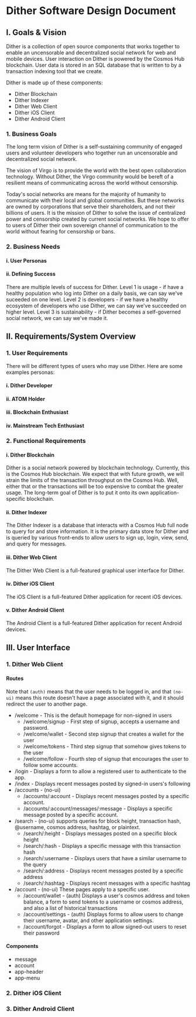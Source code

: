 # Dither Software Design Document

## I. Goals & Vision

Dither is a collection of open source components that works together to enable an uncensorable and decentralized social network for web and mobile devices. User interaction on Dither is powered by the Cosmos Hub blockchain. User data is stored in an SQL database that is written to by a transaction indexing tool that we create.

Dither is made up of these components:

* Dither Blockchain
* Dither Indexer
* Dither Web Client
* Dither iOS Client
* Dither Android Client

### 1. Business Goals

The long term vision of Dither is a self-sustaining community of engaged users and volunteer developers who together run an uncensorable and decentralized social network.

The vision of Virgo is to provide the world with the best open collaboration technology. Without Dither, the Virgo community would be bereft of a resilient means of communicating across the world without censorship.

Today's social networks are means for the majority of humanity to communicate with their local and global communities. But these networks are owned by corporations that serve their shareholders, and not their billions of users. It is the mission of Dither to solve the issue of centralized power and censorship created by current social networks. We hope to offer to users of Dither their own sovereign channel of communication to the world without fearing for censorship or bans.

### 2. Business Needs

#### i. User Personas

#### ii. Defining Success

There are multiple levels of success for Dither. Level 1 is usage - if have a healthy population who log into Dither on a daily basis, we can say we've suceeded on one level. Level 2 is developers - if we have a healthy ecosystem of developers who use Dither, we can say we've succeeded on higher level. Level 3 is sustainability - if Dither becomes a self-governed social network, we can say we've made it.

## II. Requirements/System Overview

### 1. User Requirements
There will be different types of users who may use Dither. Here are some examples personas:

#### i. Dither Developer
#### ii. ATOM Holder
#### iii. Blockchain Enthusiast
#### iv. Mainstream Tech Enthusiast

### 2. Functional Requirements

#### i. Dither Blockchain

Dither is a social network powered by blockchain technology. Currently, this is the Cosmos Hub blockchain. We expect that with future growth, we will strain the limits of the transaction throughput on the Cosmos Hub. Well, either that or the transactions will be too expensive to combat the greater usage. The long-term goal of Dither is to put it onto its own application-specific blockchain.

#### ii. Dither Indexer

The Dither Indexer is a database that interacts with a Cosmos Hub full node to query for and store information. It is the primary data store for Dither and is queried by various front-ends to allow users to sign up, login, view, send, and query for messages.

#### iii. Dither Web Client

The Dither Web Client is a full-featured graphical user interface for Dither.

#### iv. Dither iOS Client

The iOS Client is a full-featured Dither application for recent iOS devices.

#### v. Dither Android Client

The Android Client is a full-featured Dither application for recent Android devices.

## III. User Interface

### 1. Dither Web Client

#### Routes

Note that `(auth)` means that the user needs to be logged in, and that `(no-ui)` means this route doesn't have a page associated with it, and it should redirect the user to another page.

* /welcome - This is the default homepage for non-signed in users
  * /welcome/signup - First step of signup, accepts a username and password.
  * /welcome/wallet - Second step signup that creates a wallet for the user
  * /welcome/tokens - Third step signup that somehow gives tokens to the user
  * /welcome/follow - Fourth step of signup that encourages the user to follow some accounts.
* /login - Displays a form to allow a registered user to authenticate to the app.
* /index - Displays recent messages posted by signed-in users's following
* /accounts - (no-ui)
  * /accounts/:account - Displays recent messages posted by a specific account.
  * /accounts/:account/messages/:message - Displays a specific message posted by a specific account.
* /search - (no-ui) supports queries for block height, transaction hash, @username, cosmos address, hashtag, or plaintext.
  * /search/:height - Displays messages posted on a specific block height
  * /search/:hash - Displays a specific message with this transaction hash
  * /search/:username - Displays users that have a similar username to the query
  * /search/:address - Displays recent messages posted by a specific address
  * /search/:hashtag - Displays recent messages with a specific hashtag
* /account - (no-ui) These pages apply to a specific user.
  * /account/wallet - (auth) Displays a user's cosmos address and token balance, a form to send tokens to a username or cosmos address, and also a list of historical transactions
  * /account/settings - (auth) Displays forms to allow users to change their username, avatar, and other application settings.
  * /account/forgot - Displays a form to allow signed-out users to reset their password

#### Components

* message
* account
* app-header
* app-menu

### 2. Dither iOS Client
### 3. Dither Android Client
